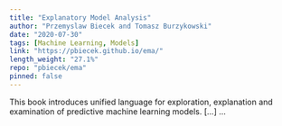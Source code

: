 ```yaml
---
title: "Explanatory Model Analysis"
author: "Przemyslaw Biecek and Tomasz Burzykowski"
date: "2020-07-30"
tags: [Machine Learning, Models]
link: "https://pbiecek.github.io/ema/"
length_weight: "27.1%"
repo: "pbiecek/ema"
pinned: false
---
```


This book introduces unified language for exploration, explanation and examination of predictive machine learning models. [...]  ...
